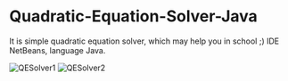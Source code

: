 # Quadratic-Equation-Solver-Java
It is simple quadratic equation solver, which may help you in school ;)
IDE NetBeans, language Java.

![QESolver1](https://user-images.githubusercontent.com/124073777/233376212-ea86df6d-ffe6-4b4b-ae71-e02a4ac8413b.JPG)
![QESolver2](https://user-images.githubusercontent.com/124073777/233376216-6951415a-9c9c-4e16-80cc-f3f58f330c83.JPG)
